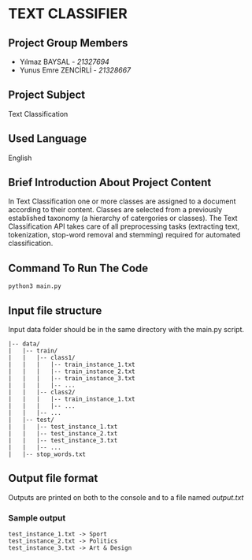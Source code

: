 # TEXT CLASSIFIER

## Project Group Members
- Yılmaz BAYSAL - _21327694_
- Yunus Emre ZENCİRLİ - _21328667_

## Project Subject
Text Classification 

## Used Language
English

## Brief Introduction About Project Content   
In Text Classification one or more classes are assigned to a document according to their content. Classes are selected from a previously established taxonomy (a hierarchy of catergories or classes). The Text Classification API takes care of all preprocessing tasks (extracting text, tokenization, stop-word removal and stemming) required for automated classification.  

## Command To Run The Code
    python3 main.py

## Input file structure
Input data folder should be in the same directory with the main.py script.

    |-- data/
    |   |-- train/
    |   |   |-- class1/
    |   |   |   |-- train_instance_1.txt
    |   |   |   |-- train_instance_2.txt
    |   |   |   |-- train_instance_3.txt
    |   |   |   |-- ...
    |   |   |-- class2/
    |   |   |   |-- train_instance_1.txt
    |   |   |   |-- ...
    |   |   |-- ...
    |   |-- test/
    |   |   |-- test_instance_1.txt
    |   |   |-- test_instance_2.txt
    |   |   |-- test_instance_3.txt
    |   |   |-- ...
    |   |-- stop_words.txt
        
## Output file format
Outputs are printed on both to the console and to a file named _output.txt_

### Sample output  
    test_instance_1.txt -> Sport
    test_instance_2.txt -> Politics  
    test_instance_3.txt -> Art & Design  